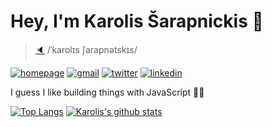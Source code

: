 # Hey, I'm Karolis Šarapnickis 👋

> [🔈](http://ipa-reader.xyz/?text=%CB%88karol%C9%AAs%20%CA%83arapn%C9%99tsk%C9%AAs) /ˈkarolɪs ʃarapnətskɪs/

[![homepage](https://img.shields.io/badge/-karolis.sh-37b2ab?style=flat&logo=Google-Chrome&logoColor=white)](https://karolis.sh/)
[![gmail](https://img.shields.io/badge/-pastas.k-c14438?style=flat&logo=Gmail&logoColor=white)](mailto:pastas.k@gmail.com)
[![twitter](https://img.shields.io/badge/-@karolis__sh-1ca0f1?style=flat&amp;labelColor=1ca0f1&amp;logo=twitter&amp;logoColor=white&amp)](https://twitter.com/karolis_sh)
[![linkedin](http://img.shields.io/badge/-Karolis_%C5%A0arapnickis-blue?style=flat&logo=Linkedin&logoColor=white)](https://www.linkedin.com/in/karolis-%C5%A1arapnickis/)

I guess I like building things with JavaScript 🤷‍♂️

[![Top Langs](https://github-readme-stats.vercel.app/api/top-langs/?username=karolis-sh&layout=compact&exclude_repo=_archive&langs_count=6)](https://github.com/karolis-sh/)
[![Karolis's github stats](https://github-readme-stats.vercel.app/api?username=karolis-sh&show_icons=true&hide_title=true)](https://github.com/karolis-sh/)
